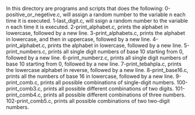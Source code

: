 In this directory are programs and scripts that does the following:
0-positive_or_negetive.c, will assign a random number to the variable n each time it is executed.
1-last_digit.c, will ssign a random number to the variable n each time it is executed.
2-print_alphabet.c, prints the alphabet in lowercase, followed by a new line.
3-print_alphabets.c, prints the alphabet in lowercase, and then in uppercase, followed by a new line.
4-print_alphabet.c, prints the alphabet in lowercase, followed by a new line.
5-print_numbers.c, prints all single digit numbers of base 10 starting from 0, followed by a new line.
6-print_numberz.c, prints all single digit numbers of base 10 starting from 0, followed by a new line.
7-print_tebahpla.c, prints the lowercase alphabet in reverse, followed by a new line.
8-print_base16.c, prints all the numbers of base 16 in lowercase, followed by a new line.
9-print_comb.c, prints all possible combinations of single-digit numbers.
100-print_comb3.c, prints all possible different combinations of two digits.
101-print_comb4.c, prints all possible different combinations of three numbers.
102-print_comb5.c, prints all possible combinations of two two-digit numbers.
